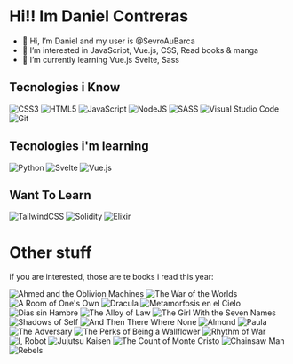 # Hi!! Im Daniel Contreras


- 👋 Hi, I’m Daniel and my user is @SevroAuBarca
- 👀 I’m interested in JavaScript, Vue.js, CSS, Read books & manga
- 🌱 I’m currently learning Vue.js Svelte, Sass

## Tecnologies i Know

  ![CSS3](https://img.shields.io/badge/css3-%231572B6.svg?style=for-the-badge&logo=css3&logoColor=white) ![HTML5](https://img.shields.io/badge/html5-%23E34F26.svg?style=for-the-badge&logo=html5&logoColor=white) ![JavaScript](https://img.shields.io/badge/javascript-%23323330.svg?style=for-the-badge&logo=javascript&logoColor=%23F7DF1E) ![NodeJS](https://img.shields.io/badge/node.js-6DA55F?style=for-the-badge&logo=node.js&logoColor=white) ![SASS](https://img.shields.io/badge/SASS-hotpink.svg?style=for-the-badge&logo=SASS&logoColor=white) ![Visual Studio Code](https://img.shields.io/badge/Visual%20Studio%20Code-0078d7.svg?style=for-the-badge&logo=visual-studio-code&logoColor=white) ![Git](https://img.shields.io/badge/git-%23F05033.svg?style=for-the-badge&logo=git&logoColor=white)
  
## Tecnologies i'm learning
  
  ![Python](https://img.shields.io/badge/python-3670A0?style=for-the-badge&logo=python&logoColor=ffdd54) ![Svelte](https://img.shields.io/badge/svelte-%23f1413d.svg?style=for-the-badge&logo=svelte&logoColor=white) ![Vue.js](https://img.shields.io/badge/vuejs-%2335495e.svg?style=for-the-badge&logo=vuedotjs&logoColor=%234FC08D)
    
## Want To Learn
  
  ![TailwindCSS](https://img.shields.io/badge/tailwindcss-%2338B2AC.svg?style=for-the-badge&logo=tailwind-css&logoColor=white) ![Solidity](https://img.shields.io/badge/Solidity-%23363636.svg?style=for-the-badge&logo=solidity&logoColor=white) ![Elixir](https://img.shields.io/badge/elixir-%234B275F.svg?style=for-the-badge&logo=elixir&logoColor=white)
  
# Other stuff
  
  if you are interested, those are te books i read this year:
  
  ![Ahmed and the Oblivion Machines](https://i.gr-assets.com/images/S/compressed.photo.goodreads.com/books/1173890850l/340738._SX98_.jpg) 
  ![The War of the Worlds](https://i.gr-assets.com/images/S/compressed.photo.goodreads.com/books/1320391644l/8909._SX98_.jpg) 
  ![A Room of One's Own](https://i.gr-assets.com/images/S/compressed.photo.goodreads.com/books/1327883012l/18521._SX98_.jpg)
  ![Dracula](https://i.gr-assets.com/images/S/compressed.photo.goodreads.com/books/1387151694l/17245._SY160_.jpg)
  ![Metamorfosis en el Cielo](https://i.gr-assets.com/images/S/compressed.photo.goodreads.com/books/1531402287l/40791343._SX98_.jpg)
  ![Dias sin Hambre](https://i.gr-assets.com/images/S/compressed.photo.goodreads.com/books/1356822125l/6419162._SX98_.jpg)
  ![The Alloy of Law](https://i.gr-assets.com/images/S/compressed.photo.goodreads.com/books/1442889632l/10803121._SX98_.jpg)
  ![The Girl With the Seven Names](https://i.gr-assets.com/images/S/compressed.photo.goodreads.com/books/1435968828l/25362017._SX98_.jpg)
  ![Shadows of Self](https://i.gr-assets.com/images/S/compressed.photo.goodreads.com/books/1435053013l/16065004._SX98_.jpg)
  ![And Then There Where None](https://i.gr-assets.com/images/S/compressed.photo.goodreads.com/books/1391120695l/16299._SX98_.jpg)
  ![Almond](https://i.gr-assets.com/images/S/compressed.photo.goodreads.com/books/1573764213l/52219386._SX98_SY160_.jpg)
  ![Paula](https://i.gr-assets.com/images/S/compressed.photo.goodreads.com/books/1316284499l/24790._SX98_.jpg)
  ![The Adversary](https://i.gr-assets.com/images/S/compressed.photo.goodreads.com/books/1312003417l/340243._SX98_.jpg)
  ![The Perks of Being a Wallflower](https://i.gr-assets.com/images/S/compressed.photo.goodreads.com/books/1520093244l/22628._SX98_.jpg)
  ![Rhythm of War](https://i.gr-assets.com/images/S/compressed.photo.goodreads.com/books/1599911216l/49021976._SX98_.jpg)
  ![I, Robot](https://i.gr-assets.com/images/S/compressed.photo.goodreads.com/books/1609035271l/41804._SX98_.jpg)
  ![Jujutsu Kaisen](https://i.gr-assets.com/images/S/compressed.photo.goodreads.com/books/1622650897l/56894055._SX98_.jpg)
  ![The Count of Monte Cristo](https://i.gr-assets.com/images/S/compressed.photo.goodreads.com/books/1611834134l/7126._SX98_.jpg)
  ![Chainsaw Man](https://i.gr-assets.com/images/S/compressed.photo.goodreads.com/books/1614969799l/56269317._SX98_.jpg)
  ![Rebels](https://i.gr-assets.com/images/S/compressed.photo.goodreads.com/books/1531323203l/40784195._SX98_.jpg)
  
  
  
